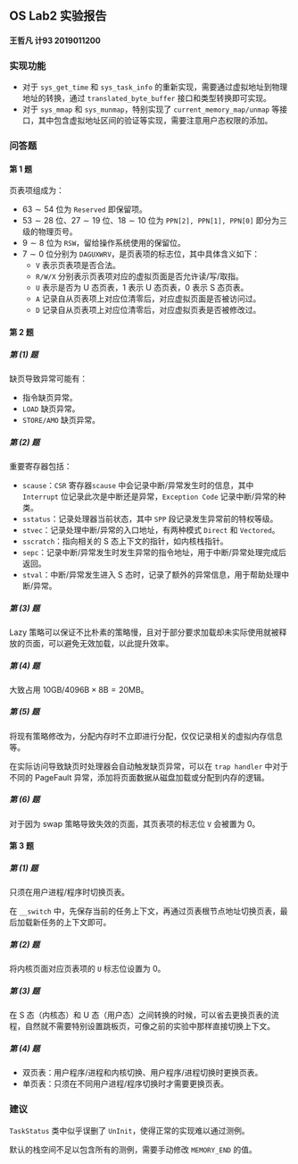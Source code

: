 ## OS Lab2 实验报告

<h4>王哲凡 计93 2019011200</h4>

### 实现功能

- 对于 `sys_get_time` 和 `sys_task_info` 的重新实现，需要通过虚拟地址到物理地址的转换，通过 `translated_byte_buffer` 接口和类型转换即可实现。
- 对于 `sys_mmap` 和 `sys_munmap`，特别实现了 `current_memory_map/unmap` 等接口，其中包含虚拟地址区间的验证等实现，需要注意用户态权限的添加。

### 问答题

#### 第 1 题

页表项组成为：
- $63 \sim 54$ 位为 `Reserved` 即保留项。
- $53 \sim 28$ 位、$27 \sim 19$ 位、$18 \sim 10$ 位为 `PPN[2], PPN[1], PPN[0]` 即分为三级的物理页号。
- $9 \sim 8$ 位为 `RSW`，留给操作系统使用的保留位。
- $7 \sim 0$ 位分别为 `DAGUXWRV`，是页表项的标志位，其中具体含义如下：
    - `V` 表示页表项是否合法。
    - `R/W/X` 分别表示页表项对应的虚拟页面是否允许读/写/取指。
    - `U` 表示是否为 U 态页表，$1$ 表示 U 态页表，$0$ 表示 S 态页表。
    - `A` 记录自从页表项上对应位清零后，对应虚拟页面是否被访问过。
    - `D` 记录自从页表项上对应位清零后，对应虚拟页表是否被修改过。 

#### 第 2 题

##### 第 (1) 题

缺页导致异常可能有：
- 指令缺页异常。
- `LOAD` 缺页异常。
- `STORE/AMO` 缺页异常。

##### 第 (2) 题

重要寄存器包括：
- `scause`：`CSR` 寄存器`scause` 中会记录中断/异常发生时的信息，其中 `Interrupt` 位记录此次是中断还是异常，`Exception Code` 记录中断/异常的种类。
- `sstatus`：记录处理器当前状态，其中 `SPP` 段记录发生异常前的特权等级。
- `stvec`：记录处理中断/异常的入口地址，有两种模式 `Direct` 和 `Vectored`。
- `sscratch`：指向相关的 S 态上下文的指针，如内核栈指针。
- `sepc`：记录中断/异常发生时发生异常的指令地址，用于中断/异常处理完成后返回。
- `stval`：中断/异常发生进入 S 态时，记录了额外的异常信息，用于帮助处理中断/异常。

##### 第 (3) 题

Lazy 策略可以保证不比朴素的策略慢，且对于部分要求加载却未实际使用就被释放的页面，可以避免无效加载，以此提升效率。

##### 第 (4) 题

大致占用 $10\mathrm{GB} / 4096\mathrm{B} \times 8 \mathrm{B} = 20\mathrm{MB}$。

##### 第 (5) 题

将现有策略修改为，分配内存时不立即进行分配，仅仅记录相关的虚拟内存信息等。

在实际访问导致缺页时处理器会自动触发缺页异常，可以在 `trap handler` 中对于不同的 PageFault 异常，添加将页面数据从磁盘加载或分配到内存的逻辑。

##### 第 (6) 题

对于因为 swap 策略导致失效的页面，其页表项的标志位 `V` 会被置为 $0$。

#### 第 3 题

##### 第 (1) 题

只须在用户进程/程序时切换页表。

在 `__switch` 中，先保存当前的任务上下文，再通过页表根节点地址切换页表，最后加载新任务的上下文即可。

##### 第 (2) 题

将内核页面对应页表项的 `U` 标志位设置为 $0$。

##### 第 (3) 题

在 S 态（内核态）和 U 态（用户态）之间转换的时候，可以省去更换页表的流程，自然就不需要特别设置跳板页，可像之前的实验中那样直接切换上下文。

##### 第 (4) 题

- 双页表：用户程序/进程和内核切换、用户程序/进程切换时更换页表。
- 单页表：只须在不同用户进程/程序切换时才需要更换页表。

### 建议

`TaskStatus` 类中似乎误删了 `UnInit`，使得正常的实现难以通过测例。

默认的栈空间不足以包含所有的测例，需要手动修改 `MEMORY_END` 的值。
